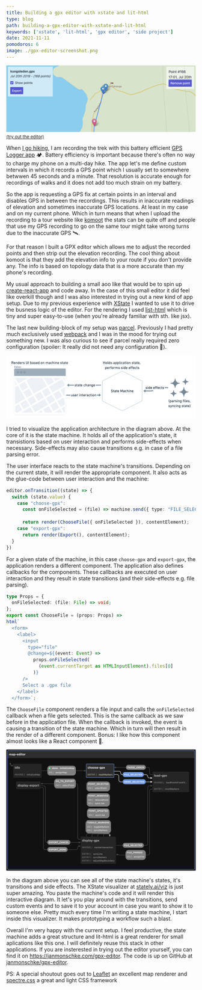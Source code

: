 ```yaml
---
title: Building a gpx editor with xstate and lit-html
type: blog
path: building-a-gpx-editor-with-xstate-and-lit-html
keywords: ['xstate', 'lit-html', 'gpx editor', 'side project']
date: 2021-11-11
pomodoros: 6
image: ./gpx-editor-screenshot.png
---
```


![GPX editor screenshot](./gpx-editor-screenshot.png)
<small><a href="https://janmonschke.com/gpx-editor" target="_blank">(try out the editor)</a></small>

When [I go hiking](https://aweekinthewoods.com/france/auvergne/), I am recording the trek with this battery efficient [GPS Logger app](https://gpslogger.app/) 🏕. Battery efficiency is important because there's often no way to charge my phone on a multi-day hike. The app let's me define custom intervals in which it records a GPS point which I usually set to somewhere betwwen 45 seconds and a minute. That resolution is accurate enough for recordings of walks and it does not add too much strain on my battery.

So the app is requesting a GPS fix at certain points in an interval and disables GPS in between the recordings. This results in inaccurate readings of elevation and sometimes inaccurate GPS locations. At least in my case and on my current phone. Which in turn means that when I upload the recording to a tour website like [komoot](https://www.komoot.com/user/214500264344) the stats can be quite off and people that use my GPS recording to go on the same tour might take wrong turns due to the inaccurate GPS 🛰.

For that reason I built a GPX editor which allows me to adjust the recorded points and then strip out the elevation recording. The cool thing about komoot is that they add the elevation info to your route if you don't provide any. The info is based on topology data that is a more accurate than my phone's recording.

My usual approach to building a small aoo like that would be to spin up [create-react-app](https://create-react-app.dev/) and code away. In the case of this small editor it did feel like overkill though and I was also interested in trying out a new kind of app setup. Due to my previous experience with [XState](https://xstate.js.org/docs/) I wanted to use it to drive the busness logic of the editor. For the rendering I used [list-html](https://lit-html.polymer-project.org/guide) which is tiny and super easy-to-use (when you're already familiar with sth. like jsx).

The last new building-block of my setup was [parcel](https://parceljs.org/). Previously I had pretty much exclusively used [webpack](https://webpack.js.org/) and I was in the mood for trying out something new. I was also curious to see if parcel really required zero configuration (spoiler: It really did not need any configuration 🎉).

![GPX editor diagram](./gpx-editor-diagram.png)

I tried to visualize the application architecture in the diagram above. At the core of it is the state machine. It holds all of the application's state, it transistions based on user interaction and performs side-effects when necessary. Side-effects may also cause transitions e.g. in case of a file parsing error.

The user interface reacts to the state machine's transitions. Depending on the current state, it will render the appropriate component. It also acts as the glue-code between user interaction and the machine:

```ts
editor.onTransition((state) => {
  switch (state.value) {
    case "choose-gpx":
      const onFileSelected = (file) => machine.send({ type: "FILE_SELECTED", file });

      return render(ChooseFile({ onFileSelected }), contentElement);
    case "export-gpx":
      return render(Export(), contentElement);
  }
})
```

For a given state of the machine, in this case `choose-gpx` and `export-gpx`, the application renders a different component. The application also defines callbacks for the components. These callbacks are executed on user interaction and they result in state transitions (and their side-effects e.g. file parsing).

```ts
type Props = {
  onFileSelected: (file: File) => void;
};
export const ChooseFile = (props: Props) =>
html`
  <form>
    <label>
      <input
        type="file"
        @change=${(event: Event) =>
          props.onFileSelected(
            (event.currentTarget as HTMLInputElement).files[0]
          )}
      />
      Select a .gpx file
    </label>
  </form>`;
```

The `ChooseFile` component renders a file input and calls the `onFileSelected` callback when a file gets selected. This is the same callback as we saw before in the application file. When the callback is invoked, the event is causing a transition of the state machine. Which in turn will then result in the render of a different component. Bonus: I like how this component almost looks like a React component 🎉.

![GPX editor state machine](./gpx-editor-state-machine.png)

In the diagram above you can see all of the state machine's states, it's transitions and side effects. The XState visualizer at [stately.ai/viz](https://stately.ai/viz) is just super amazing. You paste the machine's code and it will render this interactive diagram. It let's you play around with the transitions, send custom events and to save it to your account in case you want to show it to someone else. Pretty much every time I'm writing a state machine, I start inside this visualizer. It makes prototyping a workflow such a blast.

Overall I'm very happy with the current setup. I feel productive, the state machine adds a great structure and lit-html is a great renderer for small aplications like this one. I will definitely reuse this stack in other applications. If you are insterested in trying out the editor yourself, you can find it on https://janmonschke.com/gpx-editor. The code is up on GitHub at [janmonschke/gpx-editor](https://github.com/janmonschke/gpx-editor).

PS: A special shoutout goes out to [Leaflet](https://leafletjs.com/) an excellent map renderer and [spectre.css](https://picturepan2.github.io/spectre/) a great and light CSS framework

